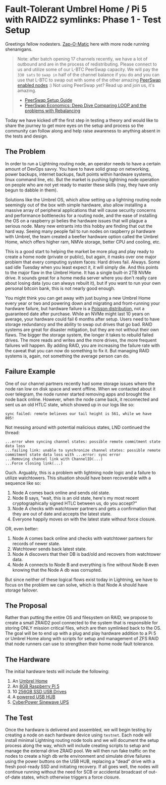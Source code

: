 # Fault-Tolerant Umbrel Home / Pi 5 with RAIDZ2 symlinks: Phase 1 - Test Setup

Greetings fellow nodesters. [Zap-O-Matic](https://amboss.space/node/026d0169e8c220d8e789de1e7543f84b9041bbb3e819ab14b9824d37caa94f1eb2) here with more node running shenanigans.

> Note: after batch opening 17 channels recently, we have a lot of outbound and are in the process of redistributing. Please connect to us and utilize some of our L-BTC PeerSwap capacity. We will pay the `330 sats` to `swap in` half of the channel balance if you do and you can use that L-BTC to swap out with some of the other amazing [PeerSwap enabled nodes](https://amboss.space/community/181aad24-1871-4be9-ab6d-10ac71383c42) :)
> Not using PeerSwap yet? Read up and join us, it's amazing.
>
> - [PeerSwap Setup Guide](https://stacker.news/items/380494/r/zapomatic)
> - [PeerSwap Economics: Deep Dive Comparing LOOP and the problems with Rebalancing](https://stacker.news/items/382449/r/zapomatic)

Today we have kicked off the first step in testing a theory and would like to share the journey to get more eyes on the setup and process so the community can follow along and help raise awareness to anything absent in the tests and design.

## The Problem

In order to run a Lightning routing node, an operator needs to have a certain amount of DevOps savvy. You have to have solid grasp on networking, power backups, internet backups, fault points within hardware systems, linux command line, etc. But the market is pushing lightning node operation on people who are not yet ready to master these skills (nay, they have only begun to dabble in them).

Solutions like the Umbrel OS, which allow setting up a lightning routing node seemingly out of the box with simple hardware, also allow installing a massive array of peripheral applications that will cause security concerns and performance bottlenecks for a routing node, and the ease of installing the OS on a raspberry pi belies the hardware issues that will plague a serious node. Many new entrants into this hobby are finding that out the hard way. Seeing many people fail to run nodes on raspberry pi hardware with Umbrel, the team created a beefier hardware option called the Umbrel Home, which offers higher ram, NMVe storage, better CPU and cooling, etc.

This is a good start to helping the market be more plug and play ready to create a home node (private or public), but again, it masks over one major problem that every computing system faces: Hard drives fail. Always. Some sad idle Tuesday when you least expect it, it will simply die.
And this points to the major flaw in the Umbrel Home. It has a single built-in 2TB NVMe drive. It sounds great for a home media server where you don't really care about losing data (you can always rebuilt it), but if you want to run your own personal bitcoin bank, this is not nearly good enough.

You might think you can get away with just buying a new Umbrel Home every year or two and powering down and migrating and front-running your hardware failure, but hardware failure is a [Poisson distribution](https://en.wikipedia.org/wiki/Poisson_distribution), not a guaranteed date after purchase. While an NVMe might last 10 years on average, your hardware could fail 6 months after setup. Users need to have storage redundancy and the ability to swap out drives that go bad.
RAID systems are great for disaster mitigation, but they are not without their own flaws. The bigger the storage system, the longer it takes to rebuild failed drives. The more reads and writes and the more drives, the more frequent failures will happen. By adding RAID, you are increasing the failure rate with the caveat that you can now do something to fix it. But managing RAID systems is, again, not something the average person can do.

## Failure Example

One of our channel partners recently had some storage issues where the node ran low on disk space and went offline. When we contacted about it over telegram, the node runner started removing apps and brought the node back online. However, when the node came back, it reconnected and sent us an old HTLC state, which showed up in our logs like so:

```
sync failed: remote believes our tail height is 561, while we have 805!
```

Not messing around with potential malicious states, LND continued the thread:

```
...error when syncing channel states: possible remote commitment state data loss
...failing link: unable to synchronize channel states: possible remote commitment state data loss with ...error: sync error
...Removing channel link with ChannelID(...)
...Force closing link(...)
```

Ouch. Arguably, this is a problem with lightning node logic and a failure to utilize watchtowers. This situation should have been recoverable with a sequence like so:

1. Node A comes back online and sends old state.
2. Node B says, "wait, this is an old state, here's my most recent cryptographically signed HTLC between us, do you accept?"
3. Node A checks with watchtower partners and gets a confirmation that they are out of date and accepts the latest state.
4. Everyone happily moves on with the latest state without force closure.

OR, even better:

1. Node A comes back online and checks with watchtower partners for records of newer state.
2. Watchtower sends back latest state.
3. Node A discovers that their DB is bad/old and recovers from watchtower data.
4. Node A connects to Node B and everything is fine without Node B even knowing that the Node A db was corrupted.

But since neither of these logical flows exist today in Lightning, we have to focus on the problem we can solve, which is that Node A should have storage failover.

## The Proposal

Rather than putting the entire OS and filesystem on RAID, we propose to create a small ZRAID2 pool connected to the system that is responsible for storing ONLY mission critical files, which are then symlinked back to the OS. The goal will be to end up with a plug and play hardware addition to a Pi 5 or Umbrel Home along with scripts for setup and management of ZFS RAID that node runners can use to strengthen their home node fault tolerance.

## The Hardware

The initial hardware tests will include the following:

1. An [Umbrel Home](https://umbrel.com/umbrel-home)
2. An [8GB Raspberry Pi 5](https://www.canakit.com/raspberry-pi-5-8gb.html)
3. 10 [256GB SSD USB Drives](https://www.amazon.com/gp/product/B0C3B18PKT)
4. A [powered USB HUB](https://www.amazon.com/gp/product/B0797NZFYP)
5. [CyberPower Sinewave UPS](https://www.amazon.com/gp/product/B00429N19W/)

## The Test

Once the hardware is delivered and assembled, we will begin testing by creating a node on each hardware device using `testnet`. Each node will install minimal Lightning routing node tools and we will document the setup process along the way, which will include creating scripts to setup and manage the external drive ZRAID pool. We will then run fake traffic on the nodes to create a high db write environment and simulate drive failures using the power buttons on the USB HUB, replacing a "dead" drive with a fresh pool-ready SSD and initiating recovery. If all goes well, the nodes will continue running without the need for SCB or accidental broadcast of out-of-date states, which otherwise triggers a force closure.
